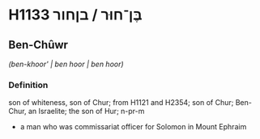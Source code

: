 # H1133 בֶּן־חוּר / בןחור

## Ben-Chûwr

_(ben-khoor' | ben hoor | ben hoor)_

### Definition

son of whiteness, son of Chur; from H1121 and H2354; son of Chur; Ben-Chur, an Israelite; the son of Hur; n-pr-m

- a man who was commissariat officer for Solomon in Mount Ephraim
